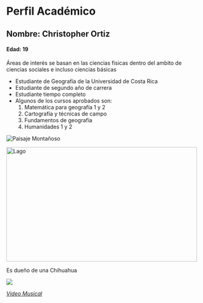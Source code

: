 # Perfil Académico 

## Nombre: __Christopher Ortiz__  
#### Edad: 19  
Áreas de interés se basan en las ciencias fisicas dentro del ambito de ciencias sociales e incluso ciencias básicas  
- Estudiante de Geografía de la Universidad de Costa Rica  
- Estudiante de segundo año de carrera
- Estudiante tiempo completo  
- Algunos de los cursos aprobados son:  
    1. Matemática para geografía 1 y 2  
    2. Cartografía y técnicas de campo  
    3. Fundamentos de geografía  
    4. Humanidades 1 y 2 

![Paisaje Montañoso](lago2.jpg)

<img src="lago2.jpg" alt="Lago" Width="500" height="300">

Es dueño de una  Chihuahua

![](https://images.unsplash.com/photo-1608831540955-35094d48694a?ixlib=rb-1.2.1&ixid=MnwxMjA3fDB8MHxzZWFyY2h8NHx8Y2hpaHVhaHVhfGVufDB8fDB8fA%3D%3D&auto=format&fit=crop&w=500&q=60)

[*Video Musical*](https://www.youtube.com/watch?v=XXYlFuWEuKI)
